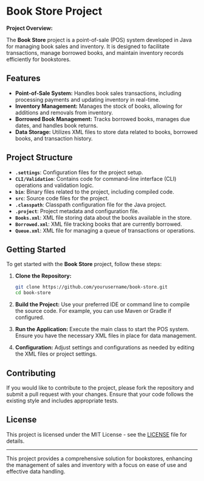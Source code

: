 # Book Store Project

**Project Overview:**

The **Book Store** project is a point-of-sale (POS) system developed in Java for managing book sales and inventory. It is designed to facilitate transactions, manage borrowed books, and maintain inventory records efficiently for bookstores.

## Features

- **Point-of-Sale System:** Handles book sales transactions, including processing payments and updating inventory in real-time.
- **Inventory Management:** Manages the stock of books, allowing for additions and removals from inventory.
- **Borrowed Book Management:** Tracks borrowed books, manages due dates, and handles book returns.
- **Data Storage:** Utilizes XML files to store data related to books, borrowed books, and transaction history.

## Project Structure

- **`.settings`**: Configuration files for the project setup.
- **`CLI/Validation`**: Contains code for command-line interface (CLI) operations and validation logic.
- **`bin`**: Binary files related to the project, including compiled code.
- **`src`**: Source code files for the project.
- **`.classpath`**: Classpath configuration file for the Java project.
- **`.project`**: Project metadata and configuration file.
- **`Books.xml`**: XML file storing data about the books available in the store.
- **`Borrowed.xml`**: XML file tracking books that are currently borrowed.
- **`Queue.xml`**: XML file for managing a queue of transactions or operations.


## Getting Started

To get started with the **Book Store** project, follow these steps:

1. **Clone the Repository:**
    ```bash
    git clone https://github.com/yourusername/book-store.git
    cd book-store
    ```

2. **Build the Project:**
    Use your preferred IDE or command line to compile the source code. For example, you can use Maven or Gradle if configured.

3. **Run the Application:**
    Execute the main class to start the POS system. Ensure you have the necessary XML files in place for data management.

4. **Configuration:**
    Adjust settings and configurations as needed by editing the XML files or project settings.

## Contributing

If you would like to contribute to the project, please fork the repository and submit a pull request with your changes. Ensure that your code follows the existing style and includes appropriate tests.

## License

This project is licensed under the MIT License - see the [LICENSE](LICENSE) file for details.

---

This project provides a comprehensive solution for bookstores, enhancing the management of sales and inventory with a focus on ease of use and effective data handling.
